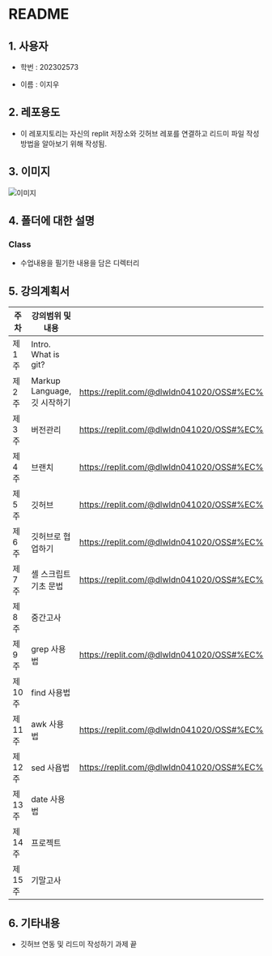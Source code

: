 # README

## 1. 사용자 
+ 학번 : 202302573 

+ 이름 : 이지우

## 2. 레포용도
- 이 레포지토리는 자신의 replit 저장소와 깃허브 레포를 연결하고 리드미 파일 작성방법을 알아보기 위해 작성됨.

## 3. 이미지 
![이미지](https://image.newsis.com/2023/07/12/NISI20230712_0001313626_web.jpg?rnd=20230712163021)

## 4. 폴더에 대한 설명 
### Class
+ 수업내용을 필기한 내용을 담은 디렉터리

## 5. 강의계획서

| 주차  |강의범위 및 내용              | 필기 파일  |
|----- |--------------------------|---------|
|제 1주 |Intro. What is git?       ||
|제 2주 |	Markup Language, 깃 시작하기|https://replit.com/@dlwldn041020/OSS#%EC%88%98%EC%97%85%ED%95%84%EA%B8%B0/w2.txt|
|제 3주 |버전관리                     |https://replit.com/@dlwldn041020/OSS#%EC%88%98%EC%97%85%ED%95%84%EA%B8%B0/w3.txt|
|제 4주 |브랜치                       |https://replit.com/@dlwldn041020/OSS#%EC%88%98%EC%97%85%ED%95%84%EA%B8%B0/w4.txt|
|제 5주 |깃허브                       |https://replit.com/@dlwldn041020/OSS#%EC%88%98%EC%97%85%ED%95%84%EA%B8%B0/w5.txt|
|제 6주 |깃허브로 협업하기               |https://replit.com/@dlwldn041020/OSS#%EC%88%98%EC%97%85%ED%95%84%EA%B8%B0/w6.txt|
|제 7주 |셸 스크립트 기초 문법            |https://replit.com/@dlwldn041020/OSS#%EC%88%98%EC%97%85%ED%95%84%EA%B8%B0/w7.txt|
|제 8주 |중간고사                      |
|제 9주 |grep 사용법                   |https://replit.com/@dlwldn041020/OSS#%EC%88%98%EC%97%85%ED%95%84%EA%B8%B0/w9.txt|
|제 10주|find 사용법                   |
|제 11주|awk 사용법                    |https://replit.com/@dlwldn041020/OSS#%EC%88%98%EC%97%85%ED%95%84%EA%B8%B0/w11.txt|
|제 12주|sed 사욥법                    |https://replit.com/@dlwldn041020/OSS#%EC%88%98%EC%97%85%ED%95%84%EA%B8%B0/w12.txt|
|제 13주|date 사용법                   |
|제 14주|프로젝트                       |
|제 15주|기말고사                       |

## 6. 기타내용 
+ 깃허브 연동 및 리드미 작성하기 과제 끝